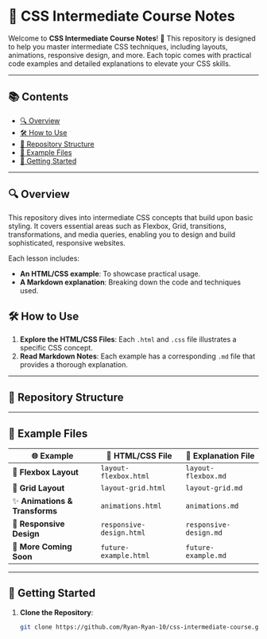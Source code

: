# 🎨 CSS Intermediate Course Notes

Welcome to **CSS Intermediate Course Notes**! 🌈 This repository is designed to help you master intermediate CSS techniques, including layouts, animations, responsive design, and more. Each topic comes with practical code examples and detailed explanations to elevate your CSS skills.

---

## 📚 Contents
- [🔍 Overview](#-overview)
- [🛠️ How to Use](#-how-to-use)
- [📁 Repository Structure](#-repository-structure)
- [📖 Example Files](#-example-files)
- [🚀 Getting Started](#-getting-started)

---

## 🔍 Overview
This repository dives into intermediate CSS concepts that build upon basic styling. It covers essential areas such as Flexbox, Grid, transitions, transformations, and media queries, enabling you to design and build sophisticated, responsive websites.

Each lesson includes:
- **An HTML/CSS example**: To showcase practical usage.
- **A Markdown explanation**: Breaking down the code and techniques used.

## 🛠️ How to Use
1. **Explore the HTML/CSS Files**: Each `.html` and `.css` file illustrates a specific CSS concept.
2. **Read Markdown Notes**: Each example has a corresponding `.md` file that provides a thorough explanation.

---

## 📁 Repository Structure


---

## 📖 Example Files

| 🌐 **Example**               | 🎨 **HTML/CSS File**            | 📖 **Explanation File**              |
|------------------------------|----------------------------------|--------------------------------------|
| 🧱 **Flexbox Layout**         | `layout-flexbox.html`           | `layout-flexbox.md`                  |
| 🔲 **Grid Layout**            | `layout-grid.html`              | `layout-grid.md`                     |
| ✨ **Animations & Transforms**| `animations.html`               | `animations.md`                      |
| 📱 **Responsive Design**      | `responsive-design.html`        | `responsive-design.md`               |
| 💫 **More Coming Soon**       | `future-example.html`           | `future-example.md`                  |

---

## 🚀 Getting Started

1. **Clone the Repository**:
   ```bash
   git clone https://github.com/Ryan-Ryan-10/css-intermediate-course.git
